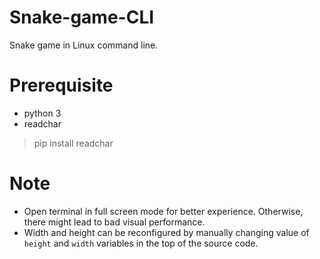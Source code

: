# Snake-game-CLI
Snake game in Linux command line.

# Prerequisite
- python 3
- readchar
> pip install readchar 

# Note
- Open terminal in full screen mode for better experience. Otherwise, there might lead to bad visual performance. 
- Width and height can be reconfigured by manually changing value of ```height``` and ```width``` variables in the top of the source code.